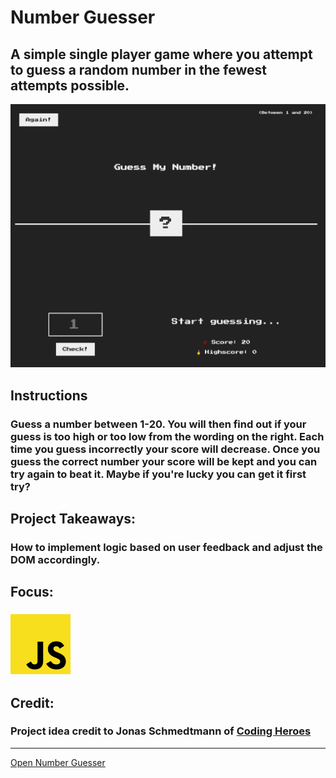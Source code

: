 # Number Guesser
## A simple single player game where you attempt to guess a random number in the fewest attempts possible.
![Number Guesser Preview](../../src/img/projects/previews/number-guesser.jpg)
## Instructions
### Guess a number between 1-20. You will then find out if your guess is too high or too low from the wording on the right. Each time you guess incorrectly your score will decrease. Once you guess the correct number your score will be kept and you can try again to beat it. Maybe if you're lucky you can get it first try?
## Project Takeaways:
### How to implement logic based on user feedback and adjust the DOM accordingly.
## Focus:
### ![JavaScript Icon](../../src/img/misc/js.png)
## Credit:
### Project idea credit to Jonas Schmedtmann of [Coding Heroes](https://codingheroes.io/)

***
[Open Number Guesser](../number-guesser.html)